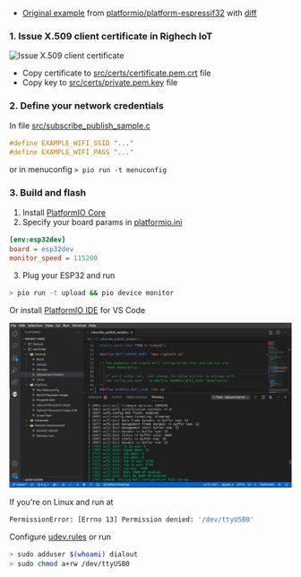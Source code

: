 
- [Original example](https://github.com/platformio/platform-espressif32/tree/v3.1.1/examples/espidf-aws-iot) from [platformio/platform-espressif32](https://github.com/platformio/platform-espressif32) with [diff](https://github.com/Rightech/ric-examples/commit/76ae37dcc44ec72e0eff876398967eefda2c2e1a)

### 1. Issue X.509 client certificate in Righech IoT

![Issue X.509 client certificate](../../.assets/mqtt-issue-cert.gif)

- Copy certificate to [src/certs/certificate.pem.crt](./src/certs/certificate.pem.crt) file
- Copy key to [src/certs/private.pem.key](./src/certs/private.pem.key) file

### 2. Define your network credentials 

In file [src/subscribe_publish_sample.c](./src/subscribe_publish_sample.c#L55-L62)
```cpp
#define EXAMPLE_WIFI_SSID "..."
#define EXAMPLE_WIFI_PASS "..."
```

or in menuconfig `> pio run -t menuconfig`

### 3. Build and flash

1. Install [PlatformIO Core](https://docs.platformio.org/en/latest/core/installation.html)
2. Specify your board params in [platformio.ini](./platformio.ini)
```ini
[env:esp32dev]
board = esp32dev
monitor_speed = 115200
```
3. Plug your ESP32 and run

```bash
> pio run -t upload && pio device monitor
```

Or install [PlatformIO IDE](https://docs.platformio.org/en/latest/integration/ide/vscode.html#installation) for VS Code

![PlatformIO IDE](../../.assets/mqtt-esp32-platformio-vscode.png)

If you're on Linux and run at
```bash
PermissionError: [Errno 13] Permission denied: '/dev/ttyUSB0'
```

Configure [udev.rules](https://docs.platformio.org/en/latest/faq.html#platformio-udev-rules) or run
```bash
> sudo adduser $(whoami) dialout
> sudo chmod a+rw /dev/ttyUSB0
```
